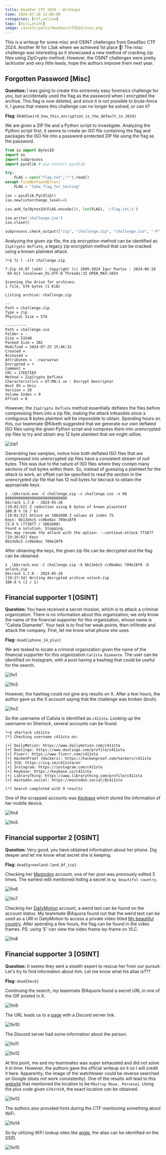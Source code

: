 ```yaml
---
title: DeadSec CTF 2024 - Writeups
time: 2024-07-28 12:00:00
categories: [ctf,online]
tags: [misc,osint]
image: /assets/posts/deadsecctf2024/icon.png
---
```


This is a writeup for some misc and OSINT challenges from DeadSec CTF 2024. Another W for L3ak where we achieved 1st place 🥇! The misc challenge was interesting as it showcased a new method of cracking zip files using ZipCrypto method. However, the OSINT challenges were pretty lackluster and very little leads, hope the authors improve them next year.

## Forgotten Password [Misc]
**Question:** I was going to create this extremely easy forensics challenge for you, but accidentally used the flag as the password when I encrypted the archive. This flag is now deleted, and since it is not possible to brute-force it, I guess that means this challenge can no longer be solved, or can it?

**Flag:** `DEAD{weird_how_this_encryption_is_the_default_in_2024}`

We are given a ZIP file and a Python script to investigate. Analyzing the Python script first, it seems to create an ISO file containing the flag and packages the ISO file into a password-protected ZIP file using the flag as the password.

```python
from io import BytesIO
import os
import subprocess
import pycdlib # pip install pycdlib

try:
    FLAG = open("flag.txt","r").read()
except FileNotFoundError:
    FLAG = "fake_flag_for_testing"

iso = pycdlib.PyCdlib()
iso.new(interchange_level=4)

iso.add_fp(BytesIO(FLAG.encode()), len(FLAG), '/flag.txt;1')

iso.write('challenge.iso')
iso.close()

subprocess.check_output(["zip", "challenge.zip", "challenge.iso", "-P", FLAG])
```

Analyzing the given zip file, the zip encryption method can be identified as `ZipCrypto Deflate`, a legacy zip encryption method that can be cracked using a known plaintext attack.

```
└─$ 7z l -slt challenge.zip 

7-Zip 24.07 (x64) : Copyright (c) 1999-2024 Igor Pavlov : 2024-06-19
 64-bit locale=en_US.UTF-8 Threads:32 OPEN_MAX:1024

Scanning the drive for archives:
1 file, 574 bytes (1 KiB)

Listing archive: challenge.zip

--
Path = challenge.zip
Type = zip
Physical Size = 574

----------
Path = challenge.iso
Folder = -
Size = 53248
Packed Size = 382
Modified = 2024-07-25 15:46:32
Created = 
Accessed = 
Attributes =  -rwxrwxrwx
Encrypted = +
Comment = 
CRC = 17EE7183
Method = ZipCrypto Deflate
Characteristics = UT:MA:1 ux : Encrypt Descriptor
Host OS = Unix
Version = 20
Volume Index = 0
Offset = 0
```

However, the `ZipCrypto Deflate` method essentially deflates the files before compressing them into a zip file, making the attack infeasible since a contiguous 8 bytes plaintext will be impossible to obtain. Spending hours on this, our teammate @Kibeth suggested that we generate our own deflated ISO files using the given Python script and compress them into unencrypted zip files to try and obtain any 12 byte plaintext that we might utilize.

![zip1](/assets/posts/deadsecctf2024/zip1.png)

Generating two samples, notice how both deflated ISO files that are compressed into unencrypted zip files have a consistent stream of null bytes. This was due to the nature of ISO files where they contain many sections of null bytes within them. So, instead of guessing a plaintext for the attack to work, an offset can be specified to read the section in the unencrypted zip file that has 12 null bytes for bkcrack to obtain the appropriate keys.

```
❯ .\bkcrack.exe -C challenge.zip -c challenge.iso -x 68 0000000000000000000000000000
bkcrack 1.7.0 - 2024-05-26
[19:01:52] Z reduction using 6 bytes of known plaintext
100.0 % (6 / 6)
[19:01:52] Attack on 1062600 Z values at index 75
Keys: 6b13ebc5 cc0be8ac 709e18f9
72.8 % (773877 / 1062600)
Found a solution. Stopping.
You may resume the attack with the option: --continue-attack 773877
[19:10:02] Keys
6b13ebc5 cc0be8ac 709e18f9
```

After obtaining the keys, the given zip file can be decrypted and the flag can be obtained.

```
❯ .\bkcrack.exe -C challenge.zip -k 6b13ebc5 cc0be8ac 709e18f9 -D unlock.zip
bkcrack 1.7.0 - 2024-05-26
[19:17:34] Writing decrypted archive unlock.zip
100.0 % (1 / 1)
```

## Financial supporter 1 [OSINT]
**Question:** You have received a secret mission, which is to attack a criminal organization. There is no information about this organization; we only know the name of the financial supporter for this organization, whose name is "Calista Diamante". Your task is to find her weak points, then infiltrate and attack the company. First, let me know what phone she uses.

**Flag:** `dead{iphone_14_plus}`

We are tasked to locate a criminal organization given the name of the financial supporter for this organization `Calista Diamante`. The user can be identified on Instagram, with a post having a hashtag that could be useful for the search.

![fin1](/assets/posts/deadsecctf2024/fin1.png)

![fin2](/assets/posts/deadsecctf2024/fin2.png)

However, the hashtag could not give any results on X. After a few hours, the author gave us the X account saying that the challenge was broken (bruh).

![fin3](/assets/posts/deadsecctf2024/fin3.png)

So the username of Calista is identified as `c411sta`. Looking up the username on Sherlock, several accounts can be found.

```
└─$ sherlock c411sta           
[*] Checking username c411sta on:

[+] DailyMotion: https://www.dailymotion.com/c411sta
[+] Duolingo: https://www.duolingo.com/profile/c411sta
[+] Fiverr: https://www.fiverr.com/c411sta
[+] HackenProof (Hackers): https://hackenproof.com/hackers/c411sta
[+] ICQ: https://icq.im/c411sta/en
[+] Instagram: https://instagram.com/c411sta
[+] Keybase: https://keybase.io/c411sta
[+] LibraryThing: https://www.librarything.com/profile/c411sta
[+] mastodon.social: https://mastodon.social/@c411sta

[*] Search completed with 9 results
```

One of the scrapped accounts was [Keybase](https://keybase.io/c411sta) which stored the information of her mobile device.

![fin4](/assets/posts/deadsecctf2024/fin4.png)

![fin5](/assets/posts/deadsecctf2024/fin5.png)

## Financial supporter 2 [OSINT]
**Question:** Very good, you have obtained information about her phone. Dig deeper and let me know what secret she is keeping.

**Flag:** `dead{greenland-land_0f_ice}`

Checking her [Mastodon](https://mastodon.social/@c411sta) account, one of her post was previously edited 3 times. The earliest edit mentioned hiding a secret in `my beautiful country`.

![fin6](/assets/posts/deadsecctf2024/fin6.png)

![fin7](/assets/posts/deadsecctf2024/fin7.png)

Checking her [DailyMotion](https://www.dailymotion.com/c411sta) account, a weird text can be found on the account status. My teammate @Aquora found out that the weird text can be used as a URI in DailyMotion to access a private video titled [My beautiful country](https://www.dailymotion.com/video/k4p2fm6A2iFmpoBa7Ce). After spending a few hours, the flag can be found in the video frames. PS: using 'E' can view the video frame-by-frame on VLC.

![fin8](/assets/posts/deadsecctf2024/fin8.png)

## Financial supporter 3 [OSINT]
**Question:** It seems they sent a stealth expert to rescue her from our pursuit. Let's try to find information about him. Let me know what his alias is???

**Flag:** `dead{beck}`

Continuing the search, my teammate @Aquora found a secret URL in one of the GIF posted in X.

![fin9](/assets/posts/deadsecctf2024/fin9.png)

The URL leads us to a [page](https://anotepad.com/notes/aee69asa) with a Discord server link. 

![fin10](/assets/posts/deadsecctf2024/fin10.png)

The Discord server had some information about the person.

![fin11](/assets/posts/deadsecctf2024/fin11.png)

![fin12](/assets/posts/deadsecctf2024/fin12.png)

At this point, me and my teammates was super exhausted and did not solve it in time. However, the authors gave the official writeup on it so I will credit it here. Apparently, the image of the watchtower could be reverse searched on Google (does not work consistently). One of the results will lead to this [website](https://bellis.io/app/attraktion/maastrup_mose_porsevej) that mentioned the location to be `Måstrup Mose, Porsevej`. Using the plus code given `G7HJ+5CR`, the exact location can be obtained.

![fin13](/assets/posts/deadsecctf2024/fin13.png)

The authors also provided hints during the CTF mentioning something about WiFi.

![fin14](/assets/posts/deadsecctf2024/fin14.png)

So by utilizing WiFi lookup sites like [wigle](https://wigle.net/), the alias can be identified on the SSID.

![fin15](/assets/posts/deadsecctf2024/fin15.png)
